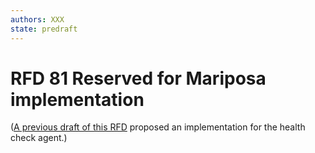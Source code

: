 ```yaml
---
authors: XXX
state: predraft
---
```


# RFD 81 Reserved for Mariposa implementation

([A previous draft of this RFD](https://github.com/joyent/rfd/blob/fc99ac8c82356c5944193d1b3235f6619e313242/rfd/0081/README.md) proposed an implementation for the health check agent.)